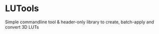 # LUTools
Simple commandline tool &amp; header-only library to create, batch-apply and convert 3D LUTs
